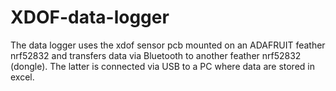 # XDOF-data-logger

The data logger uses the xdof sensor pcb mounted on an ADAFRUIT feather nrf52832 and transfers data via Bluetooth to another feather nrf52832 (dongle). The latter is connected via USB to a PC where data are stored in excel.
